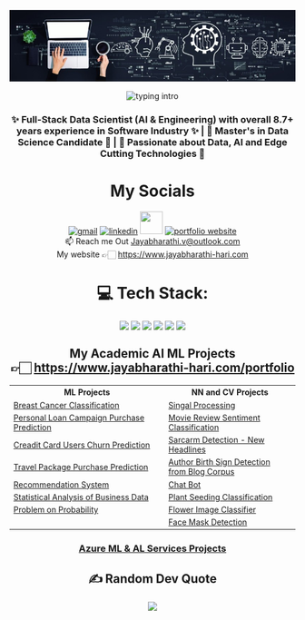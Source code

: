 ![alt text](https://github.com/Jayabharathi-Hari-Vijayakumar/Jayabharathi-Hari-Vijayakumar/blob/main/cover.jpeg?raw=true)

<p align="Center"> 
<img src="https://readme-typing-svg.herokuapp.com?color=08CE90&center=true&vCenter=true&lines=Hello%2C+This+is+Jayabharathi+%F0%9F%91%8B%F0%9F%8F%BC;Welcome+to+my+Github+profile+!" alt="typing intro">  
</p>

<h3 align="center"> ✨ Full-Stack Data Scientist (AI & Engineering) with overall 8.7+ years experience in Software Industry ✨ | 🌱 Master's in Data Science Candidate 🌱 |  🔑 Passionate about Data, AI and Edge Cutting Technologies 🔑 </h3>

<h1 align="center"> My Socials </h1>
<p align="center">
<a href = "mailto:Jayabharathi.h@outlook.com" target ="blank"> <img src="https://user-images.githubusercontent.com/84305637/201382070-00f1f9ba-c37d-4b0a-9270-730e1d646b91.png" alt="gmail" width="40" height="40"></a>
<a href = "https://www.linkedin.com/in/jayabharathi/" target ="blank"> <img src="https://user-images.githubusercontent.com/84305637/201383216-78611d85-9771-42ff-8a9d-e5dd1d5655af.png" alt="linkedin" width="40" height="40"></a>
<a href = "https://twitter.com/Jayabharathi_H" target ="blank"> <img src="https://user-images.githubusercontent.com/84305637/201380771-3ce2a265-2d21-4ebf-9553-c4e70fb647d0.png" width="40" height="40"></a>
<!-- <a href = "" target ="blank"> <img src="https://user-images.githubusercontent.com/84305637/200871156-ce91fea1-4c78-4666-8a36-02963b357ce5.png" alt="instagram" width="40" height="40"></a> -->
<a href = "https://www.jayabharathi-hari.com" target ="blank"> <img src="https://user-images.githubusercontent.com/95418676/218271533-4619f6b3-586c-4123-8427-e231f52f10af.png" alt="portfolio website" width="40" height="40"></a>
</br><ls>📫 Reach me Out <a href = "mailto:Jayabharathi.h@outlook.com" target ="blank">Jayabharathi.v@outlook.com</a></ls> 
</br><ls>My website 👉🏻 <a href="https://www.jayabharathi-hari.com" target="blank">https://www.jayabharathi-hari.com</a></ls> 
</p>


<h1 align = "center"> 💻 Tech Stack: </h1>

<p align = "center">
  <!--
<a>
  <img align="center" src="https://img.shields.io/badge/c-%2300599C.svg?style=plastic&logo=c&logoColor=white" />
</a>
  -->
<a>
  <img align="center" src="https://img.shields.io/badge/numpy-%23013243.svg?style=plastic&logo=numpy&logoColor=white" />
</a>
<a>
  <img align="center" src="https://img.shields.io/badge/pandas-%23150458.svg?style=plastic&logo=pandas&logoColor=white" />
</a>
<a>
  <img align="center" src="https://img.shields.io/badge/TensorFlow-%23FF6F00.svg?style=plastic&logo=TensorFlow&logoColor=white" />
</a>  
  
<a>
  <img align="center" src="https://img.shields.io/badge/python-3670A0?style=plastic&logo=python&logoColor=ffdd54" />
</a>
<!-- <a>
  <img align="center" src="https://img.shields.io/badge/java-%23ED8B00.svg?style=plastic&logo=java&logoColor=white" />
</a> -->
<a>
  <img align="center" src="https://img.shields.io/badge/html5-%23E34F26.svg?style=plastic&logo=html5&logoColor=white" />
</a>
<a>
  <img align="center" src="https://img.shields.io/badge/css3-%231572B6.svg?style=plastic&logo=css3&logoColor=white" />
</a>
<!-- <a>
  <img align="center" src="https://img.shields.io/badge/django-%23092E20.svg?style=plastic&logo=django&logoColor=white" />
</a> -->

</p>

<h2 align = "center">  My Academic AI ML Projects </br> 👉🏻 <a href="https://www.jayabharathi-hari.com/portfolio.html" target="blank">https://www.jayabharathi-hari.com/portfolio</a> </h2> 



<table align = "center">
  <tr>
    <th>ML Projects</th>
    <th>NN and CV Projects</th>
  </tr>
  <tr>
    <td><a href="https://www.jayabharathi-hari.com/Breast_Cancer_Classify.html"> Breast Cancer Classification</a></td>
    <td><a href="https://www.jayabharathi-hari.com/Breast_Cancer_Classify.html"> Singal Processing</a></td>
  </tr>
   <tr> 
     <td><a href="https://www.jayabharathi-hari.com/Bank_Personal_Loan_Campaign.html"> Personal Loan Campaign Purchase Prediction</a></td> 
     <td><a href="https://www.jayabharathi-hari.com/Movie_Reviews_Sentiment_Classification.html">Movie Review Sentiment Classification</a></td>
  </tr>
  <tr>
    <td><a href="https://www.jayabharathi-hari.com/bank-churn.html">Creadit Card Users Churn Prediction</a></td> 
    <td><a href="https://www.jayabharathi-hari.com/Sarcasm_Detection.html">Sarcarm Detection - New Headlines</a></td> 
  </tr>
  <tr>
    <td><a href="https://www.jayabharathi-hari.com/travel_package_purchage.html">Travel Package Purchase Prediction</a></td> 
    <td><a href="https://www.jayabharathi-hari.com/Author_Birth_Sign_Detection_From_blog_authorship_corpus.html">Author Birth Sign Detection</br>from Blog Corpus</a></td> 
  </tr>
  <tr>
    <td><a href="https://www.jayabharathi-hari.com/RS.html">Recommendation System</a></td> 
    <td><a href="https://www.jayabharathi-hari.com/Chatbot_Statistical_NLP.html">Chat Bot</a></td> 
  </tr>
  <tr>
    <td><a href="https://www.jayabharathi-hari.com/Stats_analysis_business_data.html">Statistical Analysis of Business Data</a></td>  
    <td><a href="https://github.com/Jayabharathi-Hari-Vijayakumar/Computer_Vision_Projects/blob/main/plant-seedlings-classification.ipynb">Plant Seeding Classification</a></td> 
  </tr>
  <tr>
    <td><a href="https://www.jayabharathi-hari.com/Inferential_Stats.html">Problem on Probability</a></td> 
    <td><a href="https://github.com/Jayabharathi-Hari-Vijayakumar/Computer_Vision_Projects/blob/main/predict_flower_type_from_images.ipynb">Flower Image Classifier</a></td> 
  <tr>
    <td><a href="#"> </a></td> 
    <td><a href="https://github.com/Jayabharathi-Hari-Vijayakumar/Computer_Vision_Projects/blob/main/Face_Mask_Detection.ipynb">Face Mask Detection</a></td> 
  </tr>
</table>

 <h3 align="center"><a href="https://www.jayabharathi-hari.com/Cloud_Computing.html">Azure ML & AL Services Projects</a> </h3>

<h2 align = "center"> ✍️ Random Dev Quote </h2>
 <p align = "center">
<a>
  <img align="center" src="https://quotes-github-readme.vercel.app/api?type=horizontal&theme=radical" />
</a>
 </p>



<!--
<h3 align="left">Connect with me:</h3>
<p align="left">
<a href="https://www.linkedin.com/in/jayabharathi/" target="blank"><img align="center" src="https://img.shields.io/badge/LinkedIn-0077B5?style=for-the-badge&logo=linkedin&logoColor=white" alt="Sat Naing's Codepen Account" /></a>
<a href="" target="blank"><img align="center" src="https://img.shields.io/badge/dev.to-0A0A0A.svg?style=for-the-badge&logo=devdotto&logoColor=white" alt="Sat Naing's Dev.to Account"/></a>
<a href="" target="blank"><img align="center" src="https://img.shields.io/badge/Facebook-1877F2.svg?style=for-the-badge&logo=Facebook&logoColor=white" alt="Sat Naing's Facebook Account" /></a>
<a href="" target="blank"><img align="center" src="https://img.shields.io/badge/Instagram-E4405F.svg?style=for-the-badge&logo=Instagram&logoColor=white" alt="Sat Naing's Instagram Account" /></a>
</p>

<!--
<h3 align="left">Languages and Tools:</h3>
<p><img src="https://img.shields.io/badge/JavaScript-F7DF1E.svg?style=for-the-badge&logo=JavaScript&logoColor=black" alt="JavaScript">
<img src="https://img.shields.io/badge/TypeScript-3178C6.svg?style=for-the-badge&logo=TypeScript&logoColor=white" alt="TypeScript">
<img src="https://img.shields.io/badge/React-61DAFB.svg?style=for-the-badge&logo=React&logoColor=black" alt="ReactJS">
<img src="https://img.shields.io/badge/Next.js-000000.svg?style=for-the-badge&logo=nextdotjs&logoColor=white" alt="NextJS">
<img src="https://img.shields.io/badge/CSS3-1572B6.svg?style=for-the-badge&logo=CSS3&logoColor=white" alt="CSS3">
<img src="https://img.shields.io/badge/Tailwind%20CSS-06B6D4.svg?style=for-the-badge&logo=Tailwind-CSS&logoColor=white" alt="TailwindCSS">
<img src="https://img.shields.io/badge/styledcomponents-DB7093.svg?style=for-the-badge&logo=styled-components&logoColor=white" alt="Styled-Components">
<img src="https://img.shields.io/badge/Redux-764ABC.svg?style=for-the-badge&logo=Redux&logoColor=white" alt="Redux">
<img src="https://img.shields.io/badge/Node.js-339933.svg?style=for-the-badge&logo=nodedotjs&logoColor=white" alt="NodeJS">
<img src="https://img.shields.io/badge/Express-000000.svg?style=for-the-badge&logo=Express&logoColor=white" alt="ExpressJS">
<img src="https://img.shields.io/badge/MongoDB-47A248.svg?style=for-the-badge&logo=MongoDB&logoColor=white" alt="MongoDB">
<img src="https://img.shields.io/badge/PostgreSQL-4169E1.svg?style=for-the-badge&logo=PostgreSQL&logoColor=white" alt="PostgreSQL">
<img src="https://img.shields.io/badge/Prisma-2D3748.svg?style=for-the-badge&logo=Prisma&logoColor=white" alt="Prisma">
<img src="https://img.shields.io/badge/PWA-5A0FC8.svg?style=for-the-badge&logo=PWA&logoColor=white" alt="PWA">
<img src="https://img.shields.io/badge/Markdown-000000.svg?style=for-the-badge&logo=Markdown&logoColor=white" alt="Markdown">
<img src="https://img.shields.io/badge/Astro-FF5D01.svg?style=for-the-badge&logo=astro&logoColor=white" alt="Astro">
</p>





<!--

<h1>Hi, I'm Jayabharathi Hari! <br/><a href="https://github.com/joshmadakor1">Programmer</a>, <a href="https://www.linkedin.com/in/joshmadakor/">Cybersecurity Professional</a>, <a href="https://www.youtube.com/c/joshmadakor">YouTuber</a></h1>

<h2>👨‍💻 Software Development Projects:</h2>

- <b>Data Structures and Algorithms Practice (AlgoExpert)</b>
  - [Praciting DS & Algos in Python](https://github.com/joshmadakor1/Algorithms-Practice)
- <b>Full Stack Web App (React, NodeJS, Azure, and Machine Learning Components)</b>
  - [Image Analysis Middleware](https://github.com/joshmadakor1/4chan-Image-Analysis-Middleware-C964) <b><i>(Potentially NSFW)</b></i>
- <b>PowerShell</b>
  - [Windows EventLog: Failed RDP Logins Source IP to full GeoData Conversion](https://github.com/joshmadakor1/Sentinel-Lab)
  - [JWipe (Disk Wiping Utility)](https://github.com/joshmadakor1/Jwipe.PowerShell)
  - [Active Directory Bulk User Creation](https://github.com/joshmadakor1/AD_PS)
  - [FIM (File Integrity Monitor)](https://github.com/joshmadakor1/PowerShell-Integrity-FIM)
- <b>C# (.NET Desktop Applications)</b>
  - [Ransomware Proof of Concept (Encrypter)](https://github.com/joshmadakor1/EncrypterPOC)
  - [Ransomware Proof of Concept (Decrypter)](https://github.com/joshmadakor1/DecrypterPOC)
  - [Keylogger with Email Capability](https://github.com/joshmadakor1/Key-Logger-With-Email)
- <b>Python</b>
  - [Package Delivery Application (Datastructures and Algorithms Demo)](https://github.com/joshmadakor1/Package-Delivery-Pathfinding-Algorithm)

<h2>📺 Popular YouTube Videos</h2>

- [How to get into Cybersecurity Starting From Zero](https://www.youtube.com/watch?v=a83ASGn_V_s)
- [A Day in the Life of a Cybersecurity Anayst](https://www.youtube.com/watch?v=uHy3oM7NnoU)
- [How to Create a KeyLogger (C#)](https://www.youtube.com/watch?v=N-L9hklSlNk)
- [Ransomware Demonstration (C#)](https://www.youtube.com/watch?v=OfvdQeh79s0)
- [Is WGU Legit?](https://www.youtube.com/watch?v=E2MwRWxDBkA)

<h2> 🤳 Connect with me:</h2>

[<img align="left" alt="JoshMadakor | YouTube" width="22px" src="https://cdn.jsdelivr.net/npm/simple-icons@v3/icons/youtube.svg" />][youtube]
[<img align="left" alt="JoshMadakor | Twitter" width="22px" src="https://cdn.jsdelivr.net/npm/simple-icons@v3/icons/twitter.svg" />][twitter]
[<img align="left" alt="JoshMadakor | LinkedIn" width="22px" src="https://cdn.jsdelivr.net/npm/simple-icons@v3/icons/linkedin.svg" />][linkedin]
[<img align="left" alt="JoshMadakor | Instagram" width="22px" src="https://cdn.jsdelivr.net/npm/simple-icons@v3/icons/instagram.svg" />][instagram]

[twitter]: https://twitter.com/joshmadakor
[youtube]: https://www.youtube.com/c/joshmadakor
[instagram]: https://www.instagram.com/joshmadakor/
[linkedin]: https://linkedin.com/in/joshmadakor

<!--
**joshmadakor1/joshmadakor1** is a ✨ _special_ ✨ repository because its `README.md` (this file) appears on your GitHub profile.

Here are some ideas to get you started:

- 🔭 I’m currently working on ...
- 🌱 I’m currently learning ...
- 👯 I’m looking to collaborate on ...
- 🤔 I’m looking for help with ...
- 💬 Ask me about ...
- 📫 How to reach me: ...
- 😄 Pronouns: ...
- ⚡ Fun fact: ...
-->
